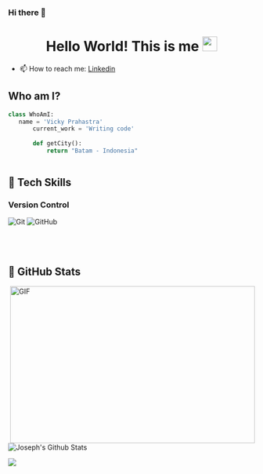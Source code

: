 ### Hi there 👋

<h1 align="center">Hello World! This is me <img src="https://raw.githubusercontent.com/MartinHeinz/MartinHeinz/master/wave.gif" width="30px"></h1>

- 📫 How to reach me:  <a href="https://www.linkedin.com/in/lukisan/" target="_blank">Linkedin</a> 


 ## Who am I?
 ```python
class WhoAmI:
 	name = 'Vicky Prahastra'
		current_work = 'Writing code'
	
		def getCity():
			return "Batam - Indonesia"
	
 ```

## **🧰 Tech Skills**<br>

 ### **Version Control**<br>
 ![Git](https://img.shields.io/badge/git-%23F05033.svg?style=for-the-badge&logo=git&logoColor=white)
![GitHub](https://img.shields.io/badge/github-%23121011.svg?style=for-the-badge&logo=github&logoColor=white)  
<br>
<br>
<br>
## **🎯 GitHub Stats**<br>
 
<div>
<img align="right" alt="GIF" src="https://github.com/vickyprahastra/vickyprahastra/blob/master/code.gif?raw=true" width="500" height="320" />

![Joseph's Github Stats](https://github-readme-stats.vercel.app/api?username=vickyprahastra&show_icons=true&theme=vue-dark&hide=stars,issues)

<img align="left" src="https://github-readme-stats.anuraghazra1.vercel.app/api/top-langs/?username=vickyprahastra&layout=compact&theme=vue-dark&count_private=true" />
</div>


<!--
**vickyprahastra/vickyprahastra** is a ✨ _special_ ✨ repository because its `README.md` (this file) appears on your GitHub profile.

Here are some ideas to get you started:

- 🔭 I’m currently working on ...
- 🌱 I’m currently learning ...
- 👯 I’m looking to collaborate on ...
- 🤔 I’m looking for help with ...
- 💬 Ask me about ...
- 📫 How to reach me: ...
- 😄 Pronouns: ...
- ⚡ Fun fact: ...
-->
